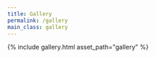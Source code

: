 ```yaml
---
title: Gallery
permalink: /gallery
main_class: gallery
---
```


{% include gallery.html asset_path="gallery" %}
